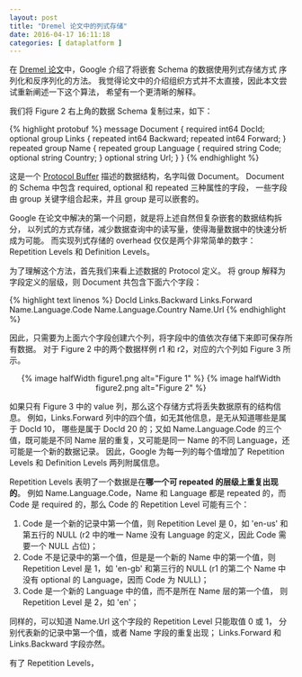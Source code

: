 ```yaml
--- 
layout: post
title: "Dremel 论文中的列式存储"
date: 2016-04-17 16:11:18
categories: [ dataplatform ]
---
```


在 [Dremel 论文][dremelpaper]中，Google 介绍了将嵌套 Schema 的数据使用列式存储方式
序列化和反序列化的方法。
我觉得论文中的介绍组织方式并不太直接，因此本文尝试重新阐述一下这个算法，
希望有一个更清晰的解释。

<!-- more -->

我们将 Figure 2 右上角的数据 Schema 复制过来，如下：

{% highlight protobuf %}
message Document {
    required int64 DocId;
    optional group Links {
        repeated int64 Backward;
        repeated int64 Forward;
    }
    repeated group Name {
        repeated group Language {
            required string Code;
            optional string Country;
        }
        optional string Url;
    }
}
{% endhighlight %}

这是一个 [Protocol Buffer][protobuf] 描述的数据结构，名字叫做 Document。
Document 的 Schema 中包含 required, optional 和 repeated 三种属性的字段，
一些字段由 group 关键字组合起来，并且 group 是可以嵌套的。

Google 在论文中解决的第一个问题，就是将上述自然但复杂嵌套的数据结构拆分，
以列式的方式存储，减少数据查询中的读写量，使得海量数据中的快速分析成为可能。
而实现列式存储的 overhead 仅仅是两个非常简单的数字：
Repetition Levels 和 Definition Levels。

为了理解这个方法，首先我们来看上述数据的 Protocol 定义。
将 group 解释为字段定义的层级，则 Document 共包含下面六个字段：

{% highlight text linenos %}
DocId
Links.Backward
Links.Forward
Name.Language.Code
Name.Language.Country
Name.Url
{% endhighlight %}

因此，只需要为上面六个字段创建六个列，将字段中的值依次存储下来即可保存所有数据。
对于 Figure 2 中的两个数据样例 r1 和 r2，对应的六个列如 Figure 3 所示。

<center>
{% image halfWidth figure1.png alt="Figure 1" %}
{% image halfWidth figure2.png alt="Figure 2" %}
</center>

如果只有 Figure 3 中的 value 列，那么这个存储方式将丢失数据原有的结构信息。
例如，Links.Forward 列中的四个值，如无其他信息，是无从知道哪些是属于 DocId 10，
哪些是属于 DocId 20 的；又如 Name.Language.Code 的三个值，既可能是不同 Name
层的重复，又可能是同一 Name 的不同 Language，还可能是一个新的数据记录。
因此，Google 为每一列的每个值增加了 Repetition Levels 和 Definition Levels
两列附属信息。

Repetition Levels 表明了一个数据是在**哪一个可 repeated 的层级上重复出现的**。
例如 Name.Language.Code，Name 和 Language 都是 repeated 的，而 Code 是 required
的，那么 Code 的 Repetition Level 可能有三个：

1. Code 是一个新的记录中第一个值，则 Repetition Level 是 0，如 'en-us'
和第五行的 NULL (r2 中的唯一 Name 没有 Language 的定义，因此 Code 需要一个 NULL 占位)；
2. Code 不是记录中的第一个值，但是是一个新的 Name 中的第一个值，则 Repetition Level
是 1，如 'en-gb' 和第三行的 NULL
(r1 的第二个 Name 中没有 optional 的 Language，因而 Code 为 NULL)；
3. Code 是一个新的 Language 中的值，而不是所在 Name 层的第一个值，
则 Repetition Level 是 2，如 'en'；

同样的，可以知道 Name.Url 这个字段的 Repetition Level 只能取值 0 或 1，
分别代表新的记录中第一个值，或者 Name 字段的重复出现；
Links.Forward 和 Links.Backward 字段亦然。

有了 Repetition Levels，

[dremelpaper]:      http://static.googleusercontent.com/media/research.google.com/en//pubs/archive/36632.pdf
[protobuf]:         https://developers.google.com/protocol-buffers/

